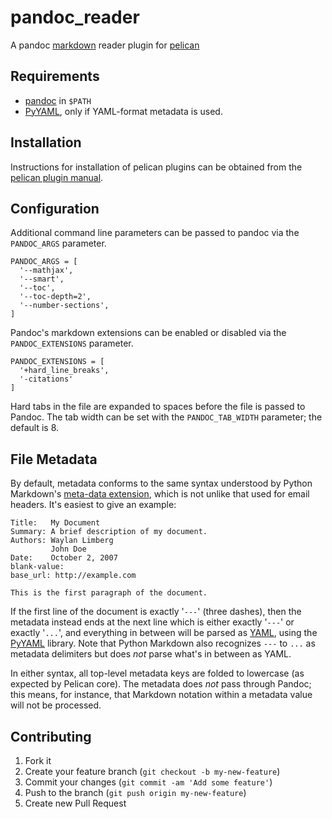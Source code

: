 pandoc_reader
=============

A pandoc [markdown][] reader plugin for [pelican][]


Requirements
------------

  - [pandoc][] in `$PATH`
  - [PyYAML][], only if YAML-format metadata is used.

Installation
------------

Instructions for installation of pelican plugins can be obtained from the [pelican plugin manual](https://github.com/getpelican/pelican-plugins/blob/master/Readme.rst).


Configuration
-------------

Additional command line parameters can be passed to pandoc via the `PANDOC_ARGS` parameter.

    PANDOC_ARGS = [
      '--mathjax',
      '--smart',
      '--toc',
      '--toc-depth=2',
      '--number-sections',
    ]

Pandoc's markdown extensions can be enabled or disabled via the
`PANDOC_EXTENSIONS` parameter.

    PANDOC_EXTENSIONS = [
      '+hard_line_breaks',
      '-citations'
    ]

Hard tabs in the file are expanded to spaces before the file is passed
to Pandoc.  The tab width can be set with the `PANDOC_TAB_WIDTH`
parameter; the default is 8.

File Metadata
-------------

By default, metadata conforms to the same syntax understood by Python
Markdown's [meta-data extension][], which is not unlike that used for
email headers.  It's easiest to give an example:

    Title:   My Document
    Summary: A brief description of my document.
    Authors: Waylan Limberg
             John Doe
    Date:    October 2, 2007
    blank-value:
    base_url: http://example.com

    This is the first paragraph of the document.

If the first line of the document is exactly '`---`' (three dashes),
then the metadata instead ends at the next line which is either
exactly '`---`' or exactly '`...`', and everything in between will be
parsed as [YAML][], using the [PyYAML][] library.  Note that Python
Markdown also recognizes `---` to `...` as metadata delimiters but
does *not* parse what's in between as YAML.

In either syntax, all top-level metadata keys are folded to lowercase
(as expected by Pelican core).  The metadata does *not* pass through
Pandoc; this means, for instance, that Markdown notation within a
metadata value will not be processed.

Contributing
------------

1. Fork it
2. Create your feature branch (`git checkout -b my-new-feature`)
3. Commit your changes (`git commit -am 'Add some feature'`)
4. Push to the branch (`git push origin my-new-feature`)
5. Create new Pull Request


[markdown]: http://daringfireball.net/projects/markdown/
[pandoc]: http://johnmacfarlane.net/pandoc/
[pelican]: http://getpelican.com
[YAML]: http://yaml.org/
[PyYAML]: http://pyyaml.org/
[meta-data extension]: https://pythonhosted.org//Markdown/extensions/meta_data.html
